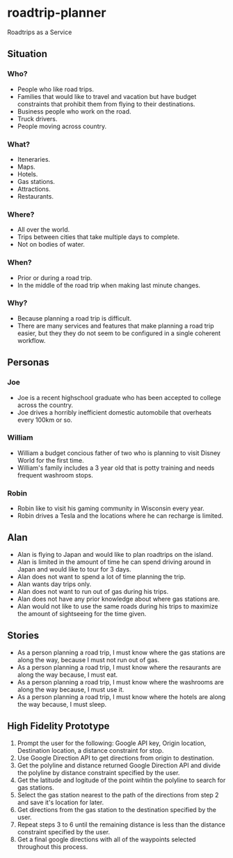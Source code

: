 # roadtrip-planner
Roadtrips as a Service

## Situation
### Who?
* People who like road trips.
* Families that would like to travel and vacation but have budget constraints that prohibit them from flying to their destinations.
* Business people who work on the road.
* Truck drivers.
* People moving across country.

### What?
* Iteneraries.
* Maps.
* Hotels.
* Gas stations.
* Attractions.
* Restaurants.

### Where?
* All over the world.
* Trips between cities that take multiple days to complete.
* Not on bodies of water.

### When?
* Prior or during a road trip.
* In the middle of the road trip when making last minute changes.

### Why?
* Because planning a road trip is difficult.
* There are many services and features that make planning a road trip easier, but they they do not seem to be configured in a single coherent workflow.

## Personas
### Joe
* Joe is a recent highschool graduate who has been accepted to college across the country.
* Joe drives a horribly inefficient domestic automobile that overheats every 100km or so.

### William
* William a budget concious father of two who is planning to visit Disney World for the first time.
* William's family includes a 3 year old that is potty training and needs frequent washroom stops.

### Robin
* Robin like to visit his gaming community in Wisconsin every year.
* Robin drives a Tesla and the locations where he can recharge is limited.

## Alan
* Alan is flying to Japan and would like to plan roadtrips on the island.
* Alan is limited in the amount of time he can spend driving around in Japan and would like to tour for 3 days.
* Alan does not want to spend a lot of time planning the trip.
* Alan wants day trips only.
* Alan does not want to run out of gas during his trips.
* Alan does not have any prior knowledge about where gas stations are.
* Alan would not like to use the same roads during his trips to maximize the amount of sightseeing for the time given.

## Stories
* As a person planning a road trip, I must know where the gas stations are along the way, because I must not run out of gas.
* As a person planning a road trip, I must know where the resaurants are along the way because, I must eat.
* As a person planning a road trip, I must know where the washrooms are along the way because, I must use it.
* As a person planning a road trip, I must know where the hotels are along the way because, I must sleep.

## High Fidelity Prototype
1. Prompt the user for the following: Google API key, Origin location, Destination location, a distance constraint for stop.
2. Use Google Direction API to get directions from origin to destination.
3. Get the polyline and distance returned Google Direction API and divide the polyline by distance constraint specified by the user.
4. Get the latitude and logitude of the point wihtin the polyline to search for gas stations.
5. Select the gas station nearest to the path of the directions from step 2 and save it's location for later.
6. Get directions from the gas station to the destination specified by the user.
7. Repeat steps 3 to 6 until the remaining distance is less than the distance constraint specified by the user.
8. Get a final google directions with all of the waypoints selected throughout this process.
